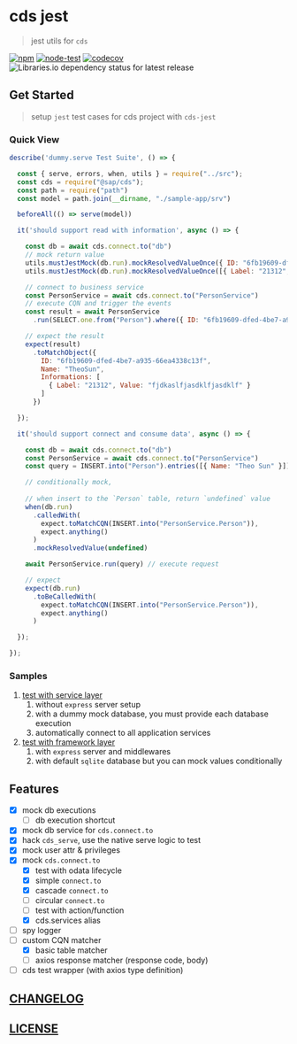 # cds jest

> jest utils for `cds`

[![npm](https://img.shields.io/npm/v/cds-jest)](https://www.npmjs.com/package/cds-jest)
[![node-test](https://github.com/Soontao/cds-jest/actions/workflows/nodejs.yml/badge.svg)](https://github.com/Soontao/cds-jest/actions/workflows/nodejs.yml)
[![codecov](https://codecov.io/gh/Soontao/cds-jest/branch/main/graph/badge.svg?token=WFDumlSg3G)](https://codecov.io/gh/Soontao/cds-jest)
![Libraries.io dependency status for latest release](https://img.shields.io/librariesio/release/npm/cds-jest)

## Get Started

> setup `jest` test cases for cds project with `cds-jest` 

### Quick View

```js
describe('dummy.serve Test Suite', () => {

  const { serve, errors, when, utils } = require("../src");
  const cds = require("@sap/cds");
  const path = require("path")
  const model = path.join(__dirname, "./sample-app/srv")

  beforeAll(() => serve(model))

  it('should support read with information', async () => {

    const db = await cds.connect.to("db")
    // mock return value
    utils.mustJestMock(db.run).mockResolvedValueOnce({ ID: "6fb19609-dfed-4be7-a935-66ea4338c13f", Name: "TheoSun" })
    utils.mustJestMock(db.run).mockResolvedValueOnce([{ Label: "21312", Value: "fjdkaslfjasdklfjasdklf" }])

    // connect to business service
    const PersonService = await cds.connect.to("PersonService")
    // execute CQN and trigger the events
    const result = await PersonService
      .run(SELECT.one.from("Person").where({ ID: "6fb19609-dfed-4be7-a935-66ea4338c13f" }))

    // expect the result
    expect(result)
      .toMatchObject({
        ID: "6fb19609-dfed-4be7-a935-66ea4338c13f",
        Name: "TheoSun",
        Informations: [
          { Label: "21312", Value: "fjdkaslfjasdklfjasdklf" }
        ]
      })

  });

  it('should support connect and consume data', async () => {

    const db = await cds.connect.to("db")
    const PersonService = await cds.connect.to("PersonService")
    const query = INSERT.into("Person").entries([{ Name: "Theo Sun" }])

    // conditionally mock, 
    
    // when insert to the `Person` table, return `undefined` value
    when(db.run)
      .calledWith(
        expect.toMatchCQN(INSERT.into("PersonService.Person")),
        expect.anything()
      )
      .mockResolvedValue(undefined)

    await PersonService.run(query) // execute request

    // expect
    expect(db.run)
      .toBeCalledWith(
        expect.toMatchCQN(INSERT.into("PersonService.Person")),
        expect.anything()
      )

  });

});
```

### Samples

1. [test with service layer](./test/serve.test.js)
     1. without `express` server setup
     2. with a dummy mock database, you must provide each database execution
     3. automatically connect to all application services
2. [test with framework layer](./test/predefined.http.test.js)
     1. with `express` server and middlewares
     2. with default `sqlite` database but you can mock values conditionally

## Features

- [x] mock db executions
  - [ ] db execution shortcut
- [x] mock db service for `cds.connect.to`
- [x] hack `cds_serve`, use the native serve logic to test
- [x] mock user attr & privileges
- [x] mock `cds.connect.to`
  - [x] test with odata lifecycle
  - [x] simple `connect.to`
  - [x] cascade `connect.to`
  - [ ] circular `connect.to`
  - [ ] test with action/function
  - [x] cds.services alias
- [ ] spy logger
- [ ] custom CQN matcher
  - [x] basic table matcher
  - [ ] axios response matcher (response code, body)
- [ ] cds test wrapper (with axios type definition)

## [CHANGELOG](./CHANGELOG.md)

## [LICENSE](./LICENSE)
